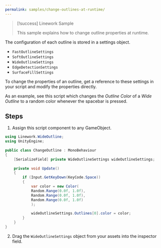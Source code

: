 ```yaml
---
permalink: samples/change-outlines-at-runtime/
---
```


> [!success] Linework Sample
> 
> This sample explains how to change outline properties at runtime.

The configuration of each outline is stored in a settings object.
- `FastOutlineSettings`
- `SoftOutlineSettings`
- `WideOutlineSettings`
- `EdgeDetectionSettings`
- `SurfaceFillSettings`

To change the properties of an outline, get a reference to these settings in your script and modify the properties directly.

As an example, see this script which changes the *Outline Color* of a *Wide Outline* to a random color whenever the spacebar is pressed.

## Steps

1.  Assign this script component to any GameObject.

```csharp
using Linework.WideOutline;  
using UnityEngine;  
  
public class ChangeOutline : MonoBehaviour  
{  
    [SerializeField] private WideOutlineSettings wideOutlineSettings;  
  
    private void Update()  
    {        
	    if (Input.GetKeyDown(KeyCode.Space))  
        {            
	        var color = new Color(
	        Random.Range(0.0f, 1.0f), 
	        Random.Range(0.0f, 1.0f), 
	        Random.Range(0.0f, 1.0f)
	        );  
	        
	        wideOutlineSettings.Outlines[0].color = color;
        }    
	}
}
```

2. Drag the `WideOutlineSettings` object from your assets into the inspector field.